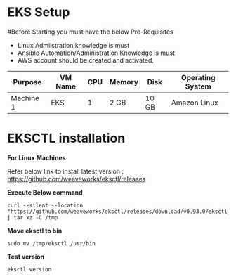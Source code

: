 # EKS Setup

#Before Starting you must have the below Pre-Requisites
- Linux Admiistration knowledge is must
- Ansible Automation/Administration Knowledge is must
- AWS account should be created and activated.


| Purpose   | VM Name          | CPU | Memory | Disk  | Operating System |
| -------   | ---------------- | --- | ------ | ----  | ---------------- |
| Machine 1 | EKS              |  1  | 2 GB   | 10 GB | Amazon Linux     |

# EKSCTL installation

**For Linux Machines**

Refer below link to install latest version :
https://github.com/weaveworks/eksctl/releases

**Execute Below command**
```
curl --silent --location "https://github.com/weaveworks/eksctl/releases/download/v0.93.0/eksctl_Linux_amd64.tar.gz" | tar xz -C /tmp 
```
**Move eksctl to bin**
```
sudo mv /tmp/eksctl /usr/bin
```
**Test version**
```
eksctl version
```

